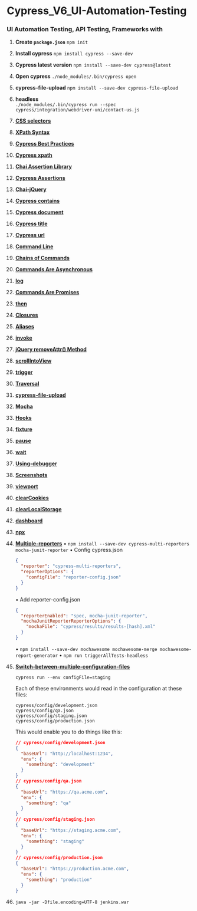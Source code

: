 # Cypress_V6_UI-Automation-Testing

### UI Automation Testing, API Testing, Frameworks with

1. **Create `package.json`**
   `npm init`
2. **Install cypress**
   `npm install cypress --save-dev`
3. **Cypress latest version**
   `npm install --save-dev cypress@latest`
4. **Open cypress**
   `./node_modules/.bin/cypress open`
5. **cypress-file-upload**
   `npm install --save-dev cypress-file-upload`
6. **headless**  
   `./node_modules/.bin/cypress run --spec cypress/integration/webdriver-uni/contact-us.js`
7. **[CSS selectors](https://developer.mozilla.org/en-US/docs/Web/CSS/CSS_Selectors)**

8. **[XPath Syntax](https://www.w3schools.com/xml/xpath_syntax.asp)**

9. **[Cypress Best Practices](https://docs.cypress.io/guides/references/best-practices#Organizing-Tests-Logging-In-Controlling-State)**

10. **[Cypress xpath](https://github.com/cypress-io/cypress-xpath)**

11. **[Chai Assertion Library](https://www.chaijs.com/)**

12. **[Cypress Assertions](https://docs.cypress.io/guides/references/assertions#Chai)**

13. **[Chai-jQuery](https://docs.cypress.io/guides/references/assertions#Chai-jQuery)**

14. **[Cypress contains](https://docs.cypress.io/api/commands/contains#Syntax)**

15. **[Cypress document](https://docs.cypress.io/api/commands/document#Syntax)**

16. **[Cypress title](https://docs.cypress.io/api/commands/title#Syntax)**

17. **[Cypress url](https://docs.cypress.io/api/commands/url#Syntax)**

18. **[Command Line](https://docs.cypress.io/guides/guides/command-line#Installation)**

19. **[Chains of Commands](https://docs.cypress.io/guides/core-concepts/introduction-to-cypress#Chains-of-Commands)**

20. **[Commands Are Asynchronous](https://docs.cypress.io/guides/core-concepts/introduction-to-cypress#Commands-Are-Asynchronous)**

21. **[log](https://docs.cypress.io/api/commands/log)**

22. **[Commands Are Promises](https://docs.cypress.io/guides/core-concepts/introduction-to-cypress#Commands-Are-Promises)**

23. **[then](https://docs.cypress.io/api/commands/then#Syntax)**

24. **[Closures](https://docs.cypress.io/guides/core-concepts/variables-and-aliases#Closures)**

25. **[Aliases](https://docs.cypress.io/guides/core-concepts/variables-and-aliases#Aliases)**

26. **[invoke](https://docs.cypress.io/api/commands/invoke#Syntax)**

27. **[jQuery removeAttr() Method](https://www.w3schools.com/jquery/html_removeattr.asp)**

28. **[scrollIntoView](https://docs.cypress.io/api/commands/scrollintoview#Syntax)**

29. **[trigger](https://docs.cypress.io/api/commands/trigger)**

30. **[Traversal](https://example.cypress.io/commands/traversal)**

31. **[cypress-file-upload](https://www.npmjs.com/package/cypress-file-upload)**

32. **[Mocha](https://docs.cypress.io/guides/references/bundled-tools#Mocha)**

33. **[Hooks](https://docs.cypress.io/guides/core-concepts/writing-and-organizing-tests#Hooks)**

34. **[fixture](https://docs.cypress.io/api/commands/fixture#Syntax)**

35. **[pause](https://docs.cypress.io/api/commands/pause)**

36. **[wait](https://docs.cypress.io/api/commands/wait#Syntax)**

37. **[Using-debugger](https://docs.cypress.io/guides/guides/debugging#Using-debugger)**

38. **[Screenshots](https://docs.cypress.io/guides/references/configuration#Screenshots)**

39. **[viewport](https://docs.cypress.io/api/commands/viewport#Syntax)**

40. **[clearCookies](https://docs.cypress.io/api/commands/clearcookies#Syntax)**

41. **[clearLocalStorage](https://docs.cypress.io/api/commands/clearlocalstorage#Syntax)**

42. **[dashboard](https://www.cypress.io/dashboard/)**

43. **[npx](https://www.npmjs.com/package/npx)**

44. **[Multiple-reporters](https://docs.cypress.io/guides/tooling/reporters#Multiple-reporters)**
    • `npm install --save-dev cypress-multi-reporters mocha-junit-reporter`
    • Config cypress.json
    ```json
    {
      "reporter": "cypress-multi-reporters",
      "reporterOptions": {
        "configFile": "reporter-config.json"
      }
    }
    ```
    • Add reporter-config.json
    ```json
    {
      "reporterEnabled": "spec, mocha-junit-reporter",
      "mochaJunitReporterReporterOptions": {
        "mochaFile": "cypress/results/results-[hash].xml"
      }
    }
    ```
    • `npm install --save-dev mochawesome mochawesome-merge mochawesome-report-generator`
    • `npm run triggerAllTests-headless`
45. **[Switch-between-multiple-configuration-files](https://docs.cypress.io/api/plugins/configuration-api#Switch-between-multiple-configuration-files)**

    `cypress run --env configFile=staging`

    Each of these environments would read in the configuration at these files:

    ```text
    cypress/config/development.json
    cypress/config/qa.json
    cypress/config/staging.json
    cypress/config/production.json
    ```

    This would enable you to do things like this:

    ```json
    // cypress/config/development.json
    {
      "baseUrl": "http://localhost:1234",
      "env": {
        "something": "development"
      }
    }
    // cypress/config/qa.json
    {
      "baseUrl": "https://qa.acme.com",
      "env": {
        "something": "qa"
      }
    }
    // cypress/config/staging.json
    {
      "baseUrl": "https://staging.acme.com",
      "env": {
        "something": "staging"
      }
    }
    // cypress/config/production.json
    {
      "baseUrl": "https://production.acme.com",
      "env": {
        "something": "production"
      }
    }
    ```

46. `java -jar -Dfile.encoding=UTF-8 jenkins.war`

